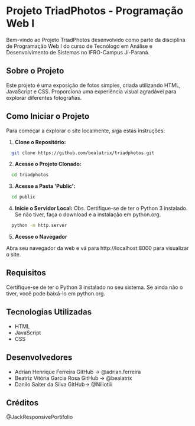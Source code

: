 # Projeto TriadPhotos - Programação Web I

Bem-vindo ao Projeto TriadPhotos desenvolvido como parte da disciplina de Programação Web I do curso de Tecnólogo em Análise e Desenvolvimento de Sistemas no IFRO-Campus Ji-Paraná.

## Sobre o Projeto

Este projeto é uma exposição de fotos simples, criada utilizando HTML, JavaScript e CSS. Proporciona uma experiência visual agradável para explorar diferentes fotografias.

## Como Iniciar o Projeto

Para começar a explorar o site localmente, siga estas instruções:

1. **Clone o Repositório:**
 ```bash
   git clone https://github.com/bealatrix/triadphotos.git
   ```

2. **Acesse o Projeto Clonado:**
 ```bash
   cd triadphotos
   ```

3. **Acesse a Pasta 'Public':**
 ```bash
   cd public
   ```

4. **Inicie o Servidor Local:**
Obs. Certifique-se de ter o Python 3 instalado. Se não tiver, faça o download e a instalação em python.org.
 ```bash
   python -m http.server
   ```

5. **Acesse o Navegador**

Abra seu navegador da web e vá para http://localhost:8000 para visualizar o site.

## Requisitos

Certifique-se de ter o Python 3 instalado no seu sistema. Se ainda não o tiver, você pode baixá-lo em python.org.

## Tecnologias Utilizadas

- HTML
- JavaScript
- CSS

## Desenvolvedores

- Adrian Henrique Ferreira GitHub -> @adrian.ferreira
- Beatriz Vitória Garcia Rosa GitHub -> @bealatrix
- Danilo Saiter da Silva GitHub-> @Niliotiii

## Créditos
@JackResponsivePortifolio



